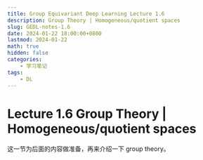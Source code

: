 ```yaml
---
title: Group Equivariant Deep Learning Lecture 1.6
description: Group Theory | Homogeneous/quotient spaces
slug: GEDL-notes-1.6
date: 2024-01-22 18:00:00+0800
lastmod: 2024-01-22
math: true
hidden: false
categories:
    - 学习笔记
tags:
    - DL
---
```


# Lecture 1.6 Group Theory | Homogeneous/quotient spaces

这一节为后面的内容做准备，再来介绍一下 group theory。